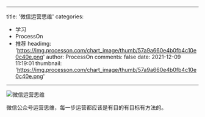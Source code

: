 
---
title: '微信运营思维'
categories: 
 - 学习
 - ProcessOn
 - 推荐
headimg: 'https://img.processon.com/chart_image/thumb/57a9a660e4b0fb4c10e0c40e.png'
author: ProcessOn
comments: false
date: 2021-12-09 11:19:01
thumbnail: 'https://img.processon.com/chart_image/thumb/57a9a660e4b0fb4c10e0c40e.png'
---

<div>   
<img class="thumb" alt="微信运营思维" src="https://img.processon.com/chart_image/thumb/57a9a660e4b0fb4c10e0c40e.png" referrerpolicy="no-referrer">
<p>微信公众号运营思维，每一步运营都应该是有目的有目标有方法的。</p>  
</div>
            